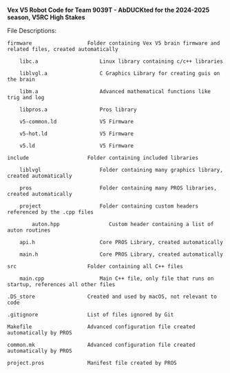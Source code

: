 **Vex V5 Robot Code for Team 9039T - AbDUCKted for the 2024-2025 season, V5RC High Stakes**

File Descriptions:

    firmware                  Folder containing Vex V5 brain firmware and related files, created automatically

        libc.a                    Linux library containing c/c++ libraries
    
        liblvgl.a                 C Graphics Library for creating guis on the brain
    
        libm.a                    Advanced mathematical functions like trig and log
    
        libpros.a                 Pros library
    
        v5-common.ld              V5 Firmware
    
        v5-hot.ld                 V5 Firmware
    
        v5.ld                     V5 Firmware
    
    include                   Folder containing included libraries

        liblvgl                   Folder containing many graphics library, created automatically
    
        pros                      Folder containing many PROS libraries, created automatically

        project                   Folder containing custom headers referenced by the .cpp files

            auton.hpp                Custom header containing a list of auton routines
    
        api.h                     Core PROS Library, created automatically
    
        main.h                    Core PROS Library, created automatically
    
    src                       Folder containing all C++ files

        main.cpp                  Main C++ file, only file that runs on startup, references all other files
    
    .DS_store                 Created and used by macOS, not relevant to code

    .gitignore                List of files ignored by Git

    Makefile                  Advanced configuration file created automatically by PROS

    common.mk                 Advanced configuration file created automatically by PROS

    project.pros              Manifest file created by PROS
